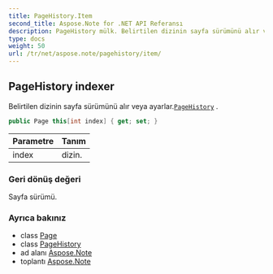 ```yaml
---
title: PageHistory.Item
second_title: Aspose.Note for .NET API Referansı
description: PageHistory mülk. Belirtilen dizinin sayfa sürümünü alır veya ayarlar.PageHistory .
type: docs
weight: 50
url: /tr/net/aspose.note/pagehistory/item/
---
```

## PageHistory indexer

Belirtilen dizinin sayfa sürümünü alır veya ayarlar.[`PageHistory`](../) .

```csharp
public Page this[int index] { get; set; }
```

| Parametre | Tanım |
| --- | --- |
| index | dizin. |

### Geri dönüş değeri

Sayfa sürümü.

### Ayrıca bakınız

* class [Page](../../page/)
* class [PageHistory](../)
* ad alanı [Aspose.Note](../../pagehistory/)
* toplantı [Aspose.Note](../../../)



